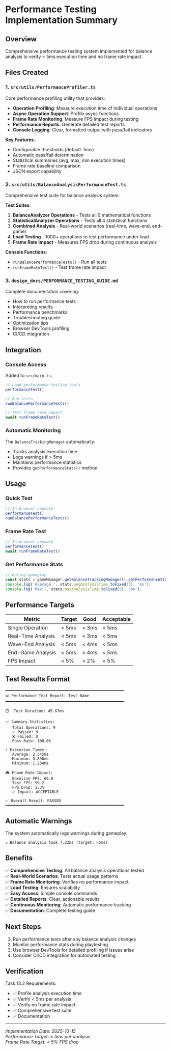 # Performance Testing Implementation Summary

## Overview

Comprehensive performance testing system implemented for balance analysis to verify < 5ms execution time and no frame rate impact.

## Files Created

### 1. `src/utils/PerformanceProfiler.ts`

Core performance profiling utility that provides:

- **Operation Profiling**: Measure execution time of individual operations
- **Async Operation Support**: Profile async functions
- **Frame Rate Monitoring**: Measure FPS impact during testing
- **Performance Reports**: Generate detailed test reports
- **Console Logging**: Clear, formatted output with pass/fail indicators

**Key Features**:
- Configurable thresholds (default: 5ms)
- Automatic pass/fail determination
- Statistical summaries (avg, max, min execution times)
- Frame rate baseline comparison
- JSON export capability

### 2. `src/utils/BalanceAnalysisPerformanceTest.ts`

Comprehensive test suite for balance analysis system:

**Test Suites**:
1. **BalanceAnalyzer Operations** - Tests all 9 mathematical functions
2. **StatisticalAnalyzer Operations** - Tests all 4 statistical functions
3. **Combined Analysis** - Real-world scenarios (real-time, wave-end, end-game)
4. **Load Testing** - 1000+ operations to test performance under load
5. **Frame Rate Impact** - Measures FPS drop during continuous analysis

**Console Functions**:
- `runBalancePerformanceTests()` - Run all tests
- `runFrameRateTest()` - Test frame rate impact

### 3. `design_docs/PERFORMANCE_TESTING_GUIDE.md`

Complete documentation covering:

- How to run performance tests
- Interpreting results
- Performance benchmarks
- Troubleshooting guide
- Optimization tips
- Browser DevTools profiling
- CI/CD integration

## Integration

### Console Access

Added to `src/main.ts`:

```javascript
// Load performance testing tools
performanceTest()

// Run tests
runBalancePerformanceTests()

// Test frame rate impact
await runFrameRateTest()
```

### Automatic Monitoring

The `BalanceTrackingManager` automatically:
- Tracks analysis execution time
- Logs warnings if > 5ms
- Maintains performance statistics
- Provides `getPerformanceStats()` method

## Usage

### Quick Test

```javascript
// In browser console
performanceTest()
runBalancePerformanceTests()
```

### Frame Rate Test

```javascript
// In browser console
performanceTest()
await runFrameRateTest()
```

### Get Performance Stats

```javascript
// During gameplay
const stats = gameManager.getBalanceTrackingManager().getPerformanceStats();
console.log('Average:', stats.avgAnalysisTime.toFixed(3), 'ms');
console.log('Max:', stats.maxAnalysisTime.toFixed(3), 'ms');
```

## Performance Targets

| Metric | Target | Good | Acceptable |
|--------|--------|------|------------|
| Single Operation | < 5ms | < 3ms | < 5ms |
| Real-Time Analysis | < 5ms | < 3ms | < 5ms |
| Wave-End Analysis | < 5ms | < 4ms | < 5ms |
| End-Game Analysis | < 5ms | < 4ms | < 5ms |
| FPS Impact | < 5% | < 2% | < 5% |

## Test Results Format

```
━━━━━━━━━━━━━━━━━━━━━━━━━━━━━━━━━━━━━━━━━━━━━━━━━━━━
📊 Performance Test Report: Test Name
━━━━━━━━━━━━━━━━━━━━━━━━━━━━━━━━━━━━━━━━━━━━━━━━━━━━

⏱️  Test Duration: 45.67ms

📈 Summary Statistics:
   Total Operations: 9
   ✅ Passed: 9
   ❌ Failed: 0
   Pass Rate: 100.0%

⚡ Execution Times:
   Average: 2.345ms
   Maximum: 3.890ms
   Minimum: 1.234ms

🎮 Frame Rate Impact:
   Baseline FPS: 60.0
   Test FPS: 59.2
   FPS Drop: 1.3%
   ✅ Impact: ACCEPTABLE

✅ Overall Result: PASSED
━━━━━━━━━━━━━━━━━━━━━━━━━━━━━━━━━━━━━━━━━━━━━━━━━━━━
```

## Automatic Warnings

The system automatically logs warnings during gameplay:

```
⚠️ Balance analysis took 7.23ms (target: <5ms)
```

## Benefits

✅ **Comprehensive Testing**: All balance analysis operations tested  
✅ **Real-World Scenarios**: Tests actual usage patterns  
✅ **Frame Rate Monitoring**: Verifies no performance impact  
✅ **Load Testing**: Ensures scalability  
✅ **Easy Access**: Simple console commands  
✅ **Detailed Reports**: Clear, actionable results  
✅ **Continuous Monitoring**: Automatic performance tracking  
✅ **Documentation**: Complete testing guide  

## Next Steps

1. Run performance tests after any balance analysis changes
2. Monitor performance stats during playtesting
3. Use browser DevTools for detailed profiling if issues arise
4. Consider CI/CD integration for automated testing

## Verification

Task 13.2 Requirements:
- ✅ Profile analysis execution time
- ✅ Verify < 5ms per analysis
- ✅ Verify no frame rate impact
- ✅ Comprehensive test suite
- ✅ Documentation

---

_Implementation Date: 2025-10-15_  
_Performance Target: < 5ms per analysis_  
_Frame Rate Target: < 5% FPS drop_

